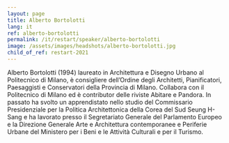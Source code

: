 ```yaml
---
layout: page
title: Alberto Bortolotti
lang: it
ref: alberto-bortolotti
permalink: /it/restart/speaker/alberto-bortolotti
image: /assets/images/headshots/alberto-bortolotti.jpg
child_of_ref: restart-2021
---
```


Alberto Bortolotti (1994) laureato in Architettura e Disegno Urbano al Politecnico di Milano, è consigliere dell’Ordine
degli Architetti, Pianificatori, Paesaggisti e Conservatori della Provincia di Milano. Collabora con il Politecnico di Milano
ed è contributor delle riviste Abitare e Pandora. In passato ha svolto un apprendistato nello studio del Commissario
Presidenziale per la Politica Architettonica della Corea del Sud Seung H-Sang e ha lavorato presso il Segretariato
Generale del Parlamento Europeo e la Direzione Generale Arte e Architettura contemporanee e Periferie Urbane del
Ministero per i Beni e le Attività Culturali e per il Turismo.
